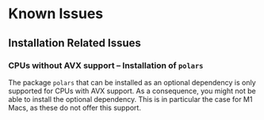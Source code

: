 # Known Issues
## Installation Related Issues
### CPUs without AVX support – Installation of `polars`

The package `polars` that can be installed as an optional dependency is only supported for
CPUs with AVX support. As a consequence, you might not be able to install the optional dependency.
This is in particular the case for M1 Macs, as these do not offer this support.